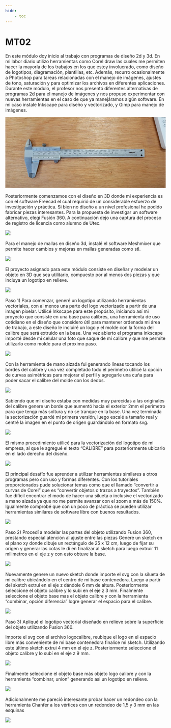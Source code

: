 ```yaml
---
hide:
    - toc
---
```


# MT02

En este módulo doy inicio al trabajo con programas de diseño 2d y 3d.
En mi labor diario utilizo herramientas como Corel draw las cuales me permiten hacer la mayoría de los trabajos en los que estoy involucrado, como diseño de logotipos, diagramación, plantillas, etc. 
Además, recurro ocasionalmente a Photoshop para tareas relacionadas con el manejo de imágenes,  ajustes de tono, saturación y  para optimizar los archivos en diferentes aplicaciones.
Durante este módulo, el  profesor nos presentó diferentes alternativas de programas 2d para el manejo de imágenes y nos propuso experimentar con nuevas herramientas en el caso de que ya manejáramos algún software.
En mi caso instale Inkscape para diseño y vectorizado, y Gimp para manejo de imágenes.


![](../images/mt02/calibre.jpg)

Posteriormente comenzamos con el diseño en 3D donde mi experiencia es con el software  Freecad el cual requirió de un considerable esfuerzo de investigación y práctica. Si bien no diseño a un nivel profesional he podido fabricar piezas interesantes.
Para la propuesta de investigar un software alternativo, elegí Fusión 360.
A continuación dejo una captura del proceso de registro de licencia como alumno de Utec.

![](../images/MT01/scorpio_blow.jpg)

Para el manejo de mallas en diseño 3d,  instalé el software Meshmixer que permite hacer cambios y mejoras en mallas generadas como stl. 

![](../images/MT01/scorpio_blow.jpg)

El proyecto asignado para este módulo consiste en diseñar y modelar un objeto en 3D que sea utilitario, compuesto por al menos dos piezas y que incluya un logotipo en relieve.

![](../images/MT01/scorpio_blow.jpg)

Paso 1)
Para comenzar, generé un logotipo utilizando herramientas vectoriales, con al menos una parte del logo vectorizado a partir de una imagen pixelar.
Utilicé Inkscape para este propósito, iniciando así mi proyecto que consiste en una base para calibres, una herramienta de uso cotidiano en el diseño que considero útil para mantener ordenada mi área de trabajo, a este diseño le incluiré un logo y el molde con la forma del calibre que será extruido en la base.
Una vez abierto el programa inkscape importé desde mi celular una foto que saque de mi calibre y que me permite utilizarlo como molde para el próximo paso.

![](../images/MT01/scorpio_blow.jpg)

Con la herramienta de mano alzada fui generando líneas tocando los bordes del calibre y una vez completado todo el perímetro utilicé la opción de curvas asimétricas para mejorar el perfil y agregarle una cuña para poder sacar el calibre del molde con los dedos. 

![](../images/MT01/scorpio_blow.jpg)

Sabiendo que mi diseño estaba con medidas muy parecidas a las originales del calibre genere un borde que aumentó hacia el exterior 2mm el perímetro para que tenga más soltura y no se tranque en la base.
Una vez terminada la sectorización guardé mi primera versión, luego escalé a tamaño real y centré la imagen en el punto de origen guardándolo en formato svg.

![](../images/MT01/scorpio_blow.jpg)

El mismo procedimiento utilicé para la vectorización del logotipo de mi empresa, al que le agregué el texto “CALIBRE” para posteriormente ubicarlo en el lado derecho del diseño.

![](../images/MT01/scorpio_blow.jpg)

El principal desafío fue aprender a utilizar herramientas similares a otros programas pero con uso y formas diferentes. 
Con los tutoriales proporcionados pude solucionar temas como que el llamado “convertir a curvas de Corel” que es “convertir objetos o trazos a trayectos”.
También fue difícil encontrar el modo de hacer una silueta o inclusive el vectorizado a mano alzada ya que no me permite avanzar con el zoom a más de 150%.
Igualmente comprobé que con un poco de práctica se pueden utilizar herramientas similares de software libre con buenos resultados. 

![](../images/MT01/scorpio_blow.jpg)

Paso 2)
Procedí a modelar las partes del objeto utilizando Fusion 360, prestando especial atención al ajuste entre las piezas
Genere un sketch en el plano xy donde dibuje un rectángulo de 25 x 12 cm, luego de fijar su origen y generar las cotas le di en finalizar al sketch para luego extruir 11 milimetros en el eje z y con esto obtuve la base.

![](../images/MT01/scorpio_blow.jpg)

Nuevamente genere un nuevo sketch donde importe el svg con la silueta de mi calibre ubicándolo en el centro de mi base contenedora.
Luego a partir del sketch extrui en el eje z dándole 6 mm de altura.
Posteriormente seleccione el objeto calibre y lo subi en el eje z 3 mm.
Finalmente seleccione el objeto base mas el objeto calibre y con la herramienta “combinar, opción diferencia”  logre generar el espacio para el calibre.

![](../images/MT01/scorpio_blow.jpg)

Paso 3)
Apliqué el logotipo vectorial diseñado en relieve sobre la superficie del objeto utilizando Fusion 360.

Importe el svg con el archivo logocalibre, reubique el logo en el espacio libre más conveniente de mi base contenedora finalice mi sketch.
Utilizando este último sketch extrui 4 mm en el eje z.
Posteriormente seleccione el objeto calibre y lo subí en el eje z 9 mm.

![](../images/MT01/scorpio_blow.jpg)

Finalmente seleccione el objeto base más objeto logo calibre y con la herramienta “combinar, union”  generando asi un logotipo en relieve.

![](../images/MT01/scorpio_blow.jpg)

Adicionalmente me pareció interesante probar hacer un redondeo con la herramienta Chanfer a los vértices con un redondeo de 1,5 y 3 mm en las esquinas

![](../images/MT01/scorpio_blow.jpg)
